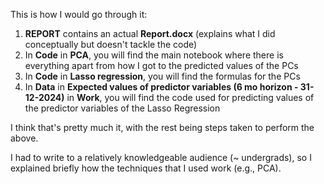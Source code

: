 This is how I would go through it:

1. **REPORT** contains an actual **Report.docx** (explains what I did conceptually but doesn't tackle the code)
2. In **Code** in **PCA**, you will find the main notebook where there is everything apart from how I got to the predicted values of the PCs
3. In **Code** in **Lasso regression**, you will find the formulas for the PCs
4. In **Data** in **Expected values of predictor variables (6 mo horizon - 31-12-2024)** in **Work**, you will find the code used for predicting values of the predictor variables of the Lasso Regression

I think that's pretty much it, with the rest being steps taken to perform the above.

I had to write to a relatively knowledgeable audience (~ undergrads), so I explained briefly how the techniques that I used work (e.g., PCA).

